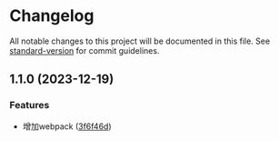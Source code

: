 # Changelog

All notable changes to this project will be documented in this file. See [standard-version](https://github.com/conventional-changelog/standard-version) for commit guidelines.

## 1.1.0 (2023-12-19)


### Features

* 增加webpack ([3f6f46d](https://enforcer/enforcer-squad/tpl-lib-ts/commit/3f6f46d9c49ea55a03d711f656e1919b40551ca5))
